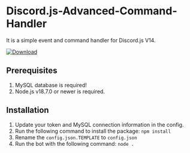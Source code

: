 # Discord.js-Advanced-Command-Handler

It is a simple event and command handler for Discord.js V14. 

[![Download](https://img.shields.io/badge/Download-blue?style=flat-square)](https://github.com/MastiderMast/Discord.js-Advanced-Command-Handler/releases)

## Prerequisites
1. MySQL database is required!
2. Node.js v18.7.0 or newer is required.

## Installation
1. Update your token and MySQL connection information in the config.
2. Run the following command to install the package: `npm install`
3. Rename the `config.json.TEMPLATE` to `config.json`
4. Run the bot with the following command: `node .`